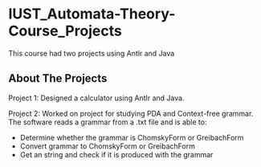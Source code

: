 # IUST_Automata-Theory-Course_Projects
This course had two projects using Antlr and Java
<!-- ABOUT THE PROJECTS -->
## About The Projects
Project 1: Designed a calculator using Antlr and Java.

Project 2: Worked on project for studying PDA and Context-free grammar. The software reads a grammar from a .txt file and is able to:
* Determine whether the grammar is ChomskyForm or GreibachForm
* Convert grammar to ChomskyForm or GreibachForm
* Get an string and check if it is produced with the grammar
